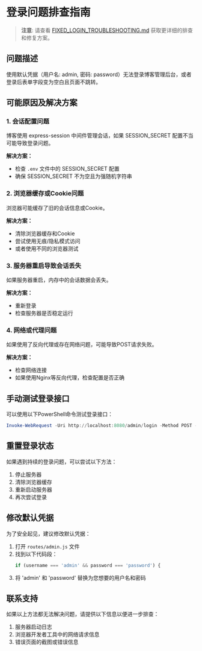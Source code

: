 # 登录问题排查指南

> **注意**: 请查看 [FIXED_LOGIN_TROUBLESHOOTING.md](FIXED_LOGIN_TROUBLESHOOTING.md) 获取更详细的排查和修复方案。

## 问题描述
使用默认凭据（用户名: admin, 密码: password）无法登录博客管理后台，或者登录后表单字段变为空白且页面不跳转。

## 可能原因及解决方案

### 1. 会话配置问题
博客使用 express-session 中间件管理会话，如果 SESSION_SECRET 配置不当可能导致登录问题。

**解决方案：**
- 检查 `.env` 文件中的 SESSION_SECRET 配置
- 确保 SESSION_SECRET 不为空且为强随机字符串

### 2. 浏览器缓存或Cookie问题
浏览器可能缓存了旧的会话信息或Cookie。

**解决方案：**
- 清除浏览器缓存和Cookie
- 尝试使用无痕/隐私模式访问
- 或者使用不同的浏览器测试

### 3. 服务器重启导致会话丢失
如果服务器重启，内存中的会话数据会丢失。

**解决方案：**
- 重新登录
- 检查服务器是否稳定运行

### 4. 网络或代理问题
如果使用了反向代理或存在网络问题，可能导致POST请求失败。

**解决方案：**
- 检查网络连接
- 如果使用Nginx等反向代理，检查配置是否正确

## 手动测试登录接口

可以使用以下PowerShell命令测试登录接口：

```powershell
Invoke-WebRequest -Uri http://localhost:8080/admin/login -Method POST -Body "username=admin&password=password" -ContentType "application/x-www-form-urlencoded"
```

## 重置登录状态

如果遇到持续的登录问题，可以尝试以下方法：

1. 停止服务器
2. 清除浏览器缓存
3. 重新启动服务器
4. 再次尝试登录

## 修改默认凭据

为了安全起见，建议修改默认凭据：

1. 打开 `routes/admin.js` 文件
2. 找到以下代码段：
   ```javascript
   if (username === 'admin' && password === 'password') {
   ```
3. 将 'admin' 和 'password' 替换为您想要的用户名和密码

## 联系支持

如果以上方法都无法解决问题，请提供以下信息以便进一步排查：
1. 服务器启动日志
2. 浏览器开发者工具中的网络请求信息
3. 错误页面的截图或错误信息